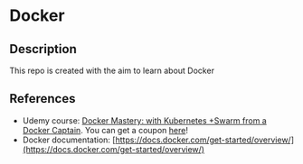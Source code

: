 # Docker
## Description
   This repo is created with the aim to learn about Docker
## References
- Udemy course: [Docker Mastery: with Kubernetes +Swarm from a Docker Captain](https://www.udemy.com/course/docker-mastery/). You can get a coupon [here](https://www.bretfisher.com/courses/)!
- Docker documentation: [https://docs.docker.com/get-started/overview/](https://docs.docker.com/get-started/overview/)